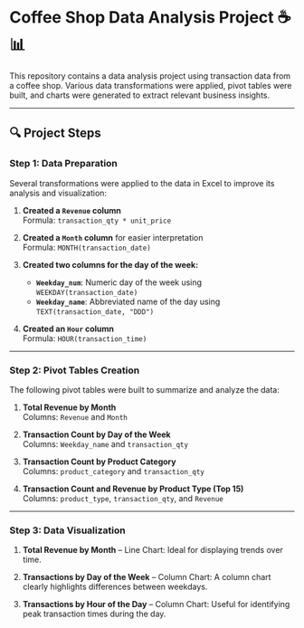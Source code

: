 # Coffee Shop Data Analysis Project ☕📊

This repository contains a data analysis project using transaction data from a coffee shop. Various data transformations were applied, pivot tables were built, and charts were generated to extract relevant business insights.

---

## 🔍 Project Steps

### Step 1: Data Preparation  
Several transformations were applied to the data in Excel to improve its analysis and visualization:

1. **Created a `Revenue` column**  
   Formula: `transaction_qty * unit_price`
   
2. **Created a `Month` column** for easier interpretation  
   Formula: `MONTH(transaction_date)`

3. **Created two columns for the day of the week:**  
   - **`Weekday_num`**: Numeric day of the week using `WEEKDAY(transaction_date)`  
   - **`Weekday_name`**: Abbreviated name of the day using `TEXT(transaction_date, "DDD")`
   
4. **Created an `Hour` column**  
   Formula: `HOUR(transaction_time)`

---

### Step 2: Pivot Tables Creation  
The following pivot tables were built to summarize and analyze the data:  

1. **Total Revenue by Month**  
   Columns: `Revenue` and `Month`  

2. **Transaction Count by Day of the Week**  
   Columns: `Weekday_name` and `transaction_qty`  

3. **Transaction Count by Product Category**  
   Columns: `product_category` and `transaction_qty`  

4. **Transaction Count and Revenue by Product Type (Top 15)**  
   Columns: `product_type`, `transaction_qty`, and `Revenue`  

---

### Step 3: Data Visualization  

1. **Total Revenue by Month** – Line Chart: Ideal for displaying trends over time.  

2. **Transactions by Day of the Week** – Column Chart: A column chart clearly highlights differences between weekdays.  

3. **Transactions by Hour of the Day** – Column Chart: Useful for identifying peak transaction times during the day.
